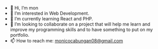 - 👋 Hi, I’m mon
- 👀 I’m interested in Web Development.
- 🌱 I’m currently learning React and PHP.
- 💞️ I’m looking to collaborate on a project that will help me learn and improve my programming skills and to have something to put on my portfolio.
- 📫 How to reach me: monicocabungan08@gmail.com

<!---
mon-68kg/mon-68kg is a ✨ special ✨ repository because its `README.md` (this file) appears on your GitHub profile.
You can click the Preview link to take a look at your changes.
--->
